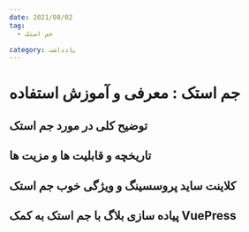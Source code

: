 ```yaml
---
date: 2021/08/02
tag:
  - جم استک

category: یادداشت
---
```


# جم استک : معرفی و آموزش استفاده

## توضیح کلی در مورد جم استک

## تاریخچه و قابلیت ها و مزیت ها

## کلاینت ساید پروسسینگ و ویژگی خوب جم استک

## پیاده سازی بلاگ با جم استک به کمک VuePress

<p2pLogin />
<p2pComment title="جم استک : معرفی و آموزش استفاده"/>
